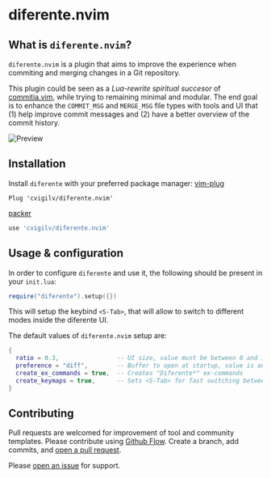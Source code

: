 # diferente.nvim
## What is `diferente.nvim`?

`diferente.nvim` is a plugin that aims to improve the experience when commiting and merging
changes in a Git repository.

This plugin could be seen as a _Lua-rewrite spiritual succesor_ of [commitia.vim](), while
trying to remaining minimal and modular.
The end goal is to enhance the `COMMIT_MSG` and `MERGE_MSG` file types with tools and UI
that (1) help improve commit messages and (2) have a better overview of the commit history.

![Preview](https://i.imgur.com/)


## Installation

Install `diferente` with your preferred package manager:
[vim-plug](https://github.com/junegunn/vim-plug)
```vim
Plug 'cvigilv/diferente.nvim'
```
[packer](https://github.com/wbthomason/packer.nvim)
```lua
use 'cvigilv/diferente.nvim'
```

## Usage & configuration

In order to configure `diferente` and use it, the following should be present in
your `init.lua`:
```lua
require("diferente").setup({})
```
This will setup the keybind `<S-Tab>`, that will allow to switch to different modes inside the
diferente UI.

The default values of `diferente.nvim` setup are:
```lua
{
  ratio = 0.3,                -- UI size, value must be between 0 and 1
  preference = "diff",        -- Buffer to open at startup, value is any of "diff", "log", "status"
  create_ex_commands = true,  -- Creates "Diferente*" ex-commands
  create_keymaps = true,      -- Sets <S-Tab> for fast switching between diferente UI buffers
}
```

## Contributing

Pull requests are welcomed for improvement of tool and community templates.
Please contribute using [Github Flow](https://guides.github.com/introduction/flow/).
Create a branch, add commits, and 
[open a pull request](https://github.com/cvigilv/diferente.nvim/compare/).

Please [open an issue](https://github.com/cvigilv/diferente.nvim/issues/new) for
support.

